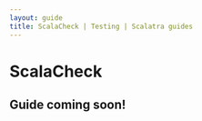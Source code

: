 ```yaml
---
layout: guide
title: ScalaCheck | Testing | Scalatra guides
---
```


<div class="page-header">
  <h1>ScalaCheck</h1>
</div>

## Guide coming soon!
